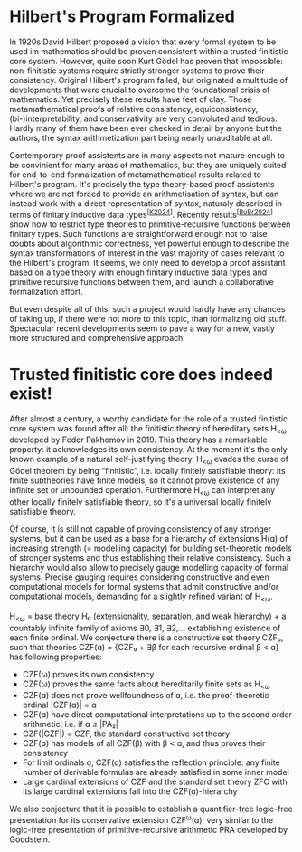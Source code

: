 Hilbert's Program Formalized
============================

In 1920s David Hilbert proposed a vision that every formal system to be used im mathematics should be proven consistent within a trusted finitistic core system. However, quite soon Kurt Gödel has proven that impossible: non-finitistic systems require strictly stronger systems to prove their consistency.
Original Hilbert's program failed, but originated a multitude of developments that were crucial to overcome the foundational crisis of mathematics. Yet precisely these results have feet of clay. Those metamathematical proofs of relative consistency, equiconsistency, (bi-)interpretability, and conservativity are very convoluted and tedious. Hardly many of them have been ever checked in detail by anyone but the authors, the syntax arithmetization part being nearly unauditable at all.

Contemporary proof assistents are in many aspects not mature enough to be convinient for many areas of mathematics, but they are uniquely suited for end-to-end formalization of metamathematical results related to Hilbert's program. It's precisely the type theory-based proof assistents where we are not forced to provide an arithmetisation of syntax, but can instead work with a direct representation of syntax, naturaly described in terms of finitary inductive data types<sup>[[K2024]()]</sup>. Recently results<sup>[[BuBr2024](https://arxiv.org/abs/2404.01011)]</sup> show how to restrict type theories to primitive-recursive functions between finitary types. Such functions are straightforward enough not to raise doubts about algorithmic correctness, yet powerful enough to describe the syntax transformations of interest in the vast majority of cases relevant to the Hilbert's program. It seems, we only need to develop a proof assistant based on a type theory with enough finitary inductive data types and primitive recursive functions between them, and launch a collaborative formalization effort.

But even despite all of this, such a project would hardly have any chances of taking up, if there were not more to this topic, than formalizing old stuff. Spectacular recent developments seem to pave a way for a new, vastly more structured and comprehensive approach.

# Trusted finitistic core does indeed exist!

After almost a century, a worthy candidate for the role of a trusted finitistic core system was found after all: the finitistic theory of hereditary sets H<sub><ω</sub> developed by Fedor Pakhomov in 2019. This theory has a remarkable property: it acknowledges its own consistency. At the moment it's the only known example of a natural self-justifying theory. H<sub><ω</sub> evades the curse of Gödel theorem by being “finitistic”, i.e. locally finitely satisfiable theory: its finite subtheories have finite models, so it cannot prove existence of any infinite set or unbounded operation. Furthermore H<sub><ω</sub> can interpret any other locally finitely satisfiable theory, so it's a universal locally finitely satisfiable theory.

Of course, it is still not capable of proving consistency of any stronger systems, but it can be used as a base for a hierarchy of extensions H(ɑ) of increasing strength (= modelling capacity) for building set-theoretic models of stronger systems and thus establishing their relative consistency. Such a hierarchy would also allow to precisely gauge modelling capacity of formal systems. Precise gauging requires considering constructive and even computational models for formal systems that admit constructive and/or computational models, demanding for a slightly refined variant of H<sub><ω</sub>.

H<sub><ω</sub> = base theory H₀ (extensionality, separation, and weak hierarchy) + a countably infinite family of axioms ∃0, ∃1, ∃2,... extablishing existence of each finite ordinal. We conjecture there is a constructive set theory CZF₀, such that theories CZF(ɑ) = {CZF₀ + ∃β for each recursive ordinal β < ɑ} has following properties:
- CZF(ω) proves its own consistency
- CZF(ω) proves the same facts about hereditarily finite sets as H<sub><ω</sub>
- CZF(ɑ) does not prove wellfoundness of ɑ, i.e. the proof-theoretic ordinal |CZF(ɑ)| = ɑ
- CZF(ɑ) have direct computational interpretations up to the second order arithmetic, i.e. if ɑ ≤ |PA₂|  
- CZF(|CZF|) = CZF, the standard constructive set theory
- CZF(ɑ) has models of all CZF(β) with β < ɑ, and thus proves their consistency
- For limit ordinals ɑ, CZF(ɑ) satisfies the reflection principle: any finite number of derivable formulas are already satisfied in some inner model
- Large cardinal extensions of CZF and the standard set theory ZFC with its large cardinal extensions fall into the CZF(ɑ)-hierarchy

We also conjecture that it is possible to establish a quantifier-free logic-free presentation for its conservative extension CZF<sup>ω</sup>(ɑ), very similar to the logic-free presentation of primitive-recursive arithmetic PRA developed by Goodstein.
